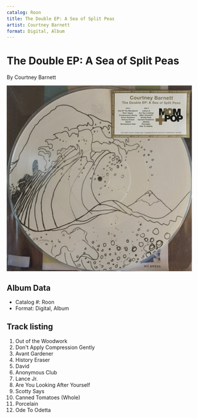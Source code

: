 ```yaml
---
catalog: Roon
title: The Double EP: A Sea of Split Peas
artist: Courtney Barnett
format: Digital, Album
---
```


# The Double EP: A Sea of Split Peas

By Courtney Barnett

![](../../assets/albumcovers/Courtney_Barnett-The_Double_EP-_A_Sea_of_Split_Peas.png)

## Album Data

- Catalog #: Roon
- Format: Digital, Album


## Track listing


1. Out of the Woodwork
2. Don't Apply Compression Gently
3. Avant Gardener
4. History Eraser
5. David
6. Anonymous Club
7. Lance Jr.
8. Are You Looking After Yourself
9. Scotty Says
10. Canned Tomatoes (Whole)
11. Porcelain
12. Ode To Odetta


